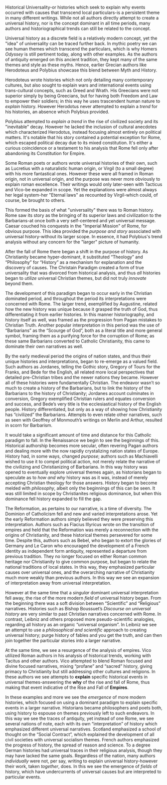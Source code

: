 Historical Universality-or histories which seek to explain why events occurred with causes that transcend local particulars-is a persistent theme in many different writings. While not all authors directly attempt to create a universal history, nor is the concept dominant in all time periods, many authors and historiographical trends can still be related to the concept.

Universal history as a discrete field is a relatively modern concept, yet the "idea" of universality can be traced further back. In mythic poetry we can see human themes which transcend the particulars, which is why Homers *Odyssey* is still pertinent today, along with other examples. As the authors of antiquity emerged on this ancient tradition, they kept many of the same themes and style as these myths. Hence, earlier Grecian authors like Herodoteus and Polybius showcase this blend between Myth and History. 

Herodoteus wrote histories which not only detailing many contemporary cultures, but also sought to explain wars and international events using trans-cultural concepts, such as Greed and Wrath. His Greecians were not superior simply by being Greecians, but for having both Freedom and Law to empower their soldiers; in this way he uses trascendent human nature to *explain* history. However Herodotus never attempted to explain a *trend* for his histories, an absence which Polybius provided.

Polybius attempted to *explain a trend* in the rise of civilized society and its "inevitable" decay. However he lacked the inclusion of cultural anecdotes which characterized Herodotus, instead focusing almost entirely on political matters. It's notable that his story contained a potential exception for Rome, which escaped political decay due to its mixed constitution. It's either a curious coincidence or a testament to his analysis that Rome fell only after abandoning its Constitution for Empire. 

Some Roman poets or authors wrote universal histories of their own, such as Lucretius with a naturalistic human origin, or Virgil (to a small degree) with his more fantastical ones. However these were all framed in Roman origin, not in universal origin, and the purpose was never more obviously to explain roman excellence. Their writings would only later-seen with Tacticus and Vico-be expanded in scope. Yet the explanations were almost always her legal system-her "Eternal laws" as recounted by Virgil-which could, of course, be brought to others.

This formed the basis of what "universality" there was to Roman history. Rome saw its story as the bringing of its superior laws and civilization to the Barbarians-at once both a very self-centered and yet universal message. Caesar couched his conquests in the "Imperial Mission" of Rome, for obvious purpose. This idea provided the *purpose and story* associated with universal history-without its larger scope. In essence, it had Polybius's trend analysis without any concern for the "larger" picture of humanity.

After the fall of Rome there began a shift in the purpose of history. As Christianity became hyper-dominant, it substituted “Theology” and “Philosophy” for “History” as a mechanism for explanation and the discovery of causes. The Christain Paradigm created a form of true universality that was divorced from historical analysis, and thus *all* histories began to *utilize* universal Christian themes, but did not truly *innovate* beyond them.

The development of this paradigm began to occur early in the Christian dominated period, and throughout the period its interpretations were concerned with Rome. The larger trend, exemplified by Augustine, related how the new history was unique because it grasped the truth of God, thus differentiating it from earlier histories. In this manner historiography, and history itself as well, was framed as the progression from Pagan mistakes to Christian Truth. Another popular interpretation in this period was the use of “Barbarians” as the “Scourge of God”, both as a literal title and more general symbol, framing them as a purifying force for the corruption of Rome; as these same Barbarians converted to Catholic Christianity, this came to dominate their own narratives as well.

By the early medieval period the origins of nation states, and thus their unique histories and interpretations, began to re-emerge as a valued field. Such authors as Jordanes, telling the Gothic story, Gregory of Tours for the Franks, and Bede for the English, all related more local perspectives that detailed pre-Christian tribes and the newer nations they became. 
However all of these histories were fundamentally Christian. The endeavor wasn’t so much to create a history of the Barbarians, but to link the history of the Barbarians to the history of Christianity; Jordanes account culminates in conversion, Gregory exemplified Christian rulers and equates conversion and success, and Bede’s very title is the ecclesiastical history of the English people. History differentiated, but only as a way of showing how Christianity has “civilized” the Barbarians. Attempts to even relate other narratives, such as seen with Geoffrey of Monmouth’s writings on Merlin and Arthur, resulted in scorn for Barbarism. 

It would take a significant amount of time and distance for this Catholic paradigm to fall. In the Renaissance we begin to see the beginnings of this. Historical authorship becomes more secular, often revering Pagan authors and dealing more with the now rapidly crystalizing nation states of Europe. History had, in some ways, changed *purpose*; authors such as Machiavelli wished to use it to compel political action, not merely relate the narrative of the civilizing and Christianizing of Barbarians. In this way history was opened to eventually explore universal themes again, as historians began to speculate as to *how and why* history was as it was, instead of merely accepting Christian theology for those answers. History began to become melded with *philosophy*, albeit only the beginnings of this can be seen. It was still limited in scope by Christianites religious dominance, but when this dominance fell history expanded to fill the gap.

The Reformation, as pertains to our narrative, is a time of diversity. The Dominion of Catholicism fell and new and varied interpretations arose. Yet the early Reformation authors simply believed they were preserving this interpretation. Authors such as Flacius Illyricus wrote on the transition of empires and held that the Reformation was merely a reconnection with the origins of Christianity, and these historical themes persevered for some time. Despite this, authors such as Bebel, who began to extort the glories of Germany and Le Caron who encouraged the development of a French identity as independent form antiquity, represented a departure from previous tradition. They no longer focused on either Roman common heritage nor Christianity to give common purpose, but began to relate the national traditions of local states. In this way, they emphasized particular causes over universal ones, and the overarching narrative of Christianity much more weakly than previous authors. In this way we see an expansion of interpretation away from universal interpretation.

However at the same time that a *singular* dominant universal interpretation fell away, the rise of the more modern *field* of universal history began. From the beginning there was a soft division between “Scientific” and “Religious” narratives. Histories such as Bishop Boussuet’s *Discourse on universal history* are very similar to past Christian narratives concerned with Rome. In contrast, Leibniz and others proposed more pseudo-scientific analogies, regarding all history as an organic “universal organism”. In Leibniz we see an attempt to use a *philosophical and scientific* approach to creating universal history; purge history of fables and you get the truth, and can then join together the particular stories into a larger narrative. 

At the same time, we see a resurgence of the analysis of empires. Vico utilized Roman authors in his analysis of historical trends, working with Tacitus and other authors. Vico attempted to blend Roman focused and divine focused narratives, mixing “profane” and “sacred” history, giving primacy to Christianity but still addressing other cultures and religions. In these authors we see attempts to **explain** specific historical events in universal themes-answering the **why** of the rise and fall of Rome, thus making that event indicative of the Rise and Fall of **Empires**.

In these examples and more we see the *emergence* of more modern histories, which focused on using a dominant paradigm to explain specific events in a larger narrative. Historians became philosophers and poets both, using history to espouse on themes previously left to such endeavors. In this way we see the traces of antiquity, yet instead of one Rome, we see several nations of note, each with its own “interpretation” of history which emphasized different universal narratives. Scotland emphasized a school of thought on the “Social Contract”, which explained the development of all civil societies with universal socialism themes. French authors emphasized the progress of history, the spread of reason and science. To a degree German histories had universal traces in their religious analysis, though they may have lacked the same goals. Regardless of the nation, many authors *individually* were not, per say, writing to explain universal history-however their work, taken *together*, does. In this we see the emergence of *fields* of history, which have undercurrents of universal causes but are interpreted to particular events.  
